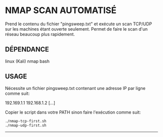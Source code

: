 # NMAP SCAN AUTOMATISÉ

Prend le contenu du fichier "pingsweep.txt" et exécute un scan TCP/UDP sur les machines étant ouverte seulement. Permet de faire le scan d'un réseau beaucoup plus rapidement.

## DÉPENDANCE

linux (Kali)
nmap
bash

## USAGE

Nécessite un fichier pingsweep.txt contenant une adresse IP par ligne comme suit:

192.169.1.1
192.168.1.2
[...]

Copier le script dans votre PATH sinon faire l'exécution comme suit:

    ./nmap-tcp-first.sh
    ./nmap-udp-first.sh

---
